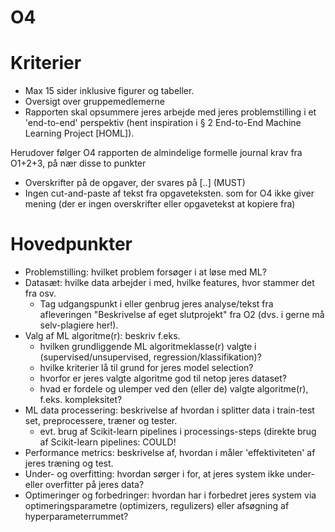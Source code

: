# O4


# Kriterier
* Max 15 sider inklusive figurer og tabeller.
* Oversigt over gruppemedlemerne 
* Rapporten skal opsummere jeres arbejde med jeres problemstilling i et 'end-to-end' perspektiv (hent inspiration i § 2 End-to-End Machine Learning Project [HOML]).

Herudover følger O4 rapporten de almindelige formelle journal krav fra O1+2+3, på nær disse to punkter

* Overskrifter på de opgaver, der svares på [..] (MUST)
* Ingen cut-and-paste af tekst fra opgaveteksten.
som for O4 ikke giver mening (der er ingen overskrifter eller opgavetekst at kopiere fra)

# Hovedpunkter 
* Problemstilling: hvilket problem forsøger i at løse med ML?
* Datasæt: hvilke data arbejder i med, hvilke features, hvor stammer det fra osv.
  * Tag udgangspunkt i eller genbrug jeres analyse/tekst fra afleveringen "Beskrivelse af eget slutprojekt" fra O2 (dvs. i gerne må selv-plagiere her!).
* Valg af ML algoritme(r): beskriv f.eks.
  * hvilken grundliggende ML algoritmeklasse(r) valgte i (supervised/unsupervised, regression/klassifikation)?
  * hvilke kriterier lå til grund for jeres model selection?
  * hvorfor er jeres valgte algoritme god til netop jeres dataset?
  * hvad er fordele og ulemper ved den (eller de) valgte algoritme(r), f.eks. kompleksitet?
* ML data processering: beskrivelse af hvordan i splitter data i train-test set, preprocessere, træner og tester.
  * evt. brug af Scikit-learn pipelines i processings-steps (direkte brug af Scikit-learn pipelines: COULD!
* Performance metrics: beskrivelse af, hvordan i måler 'effektiviteten' af jeres træning og test.
* Under- og overfitting: hvordan sørger i for, at jeres system ikke under- eller overfitter på jeres data?
* Optimeringer og forbedringer: hvordan har i forbedret jeres system via optimeringsparametre (optimizers, regulizers) eller afsøgning af hyperparameterrummet?